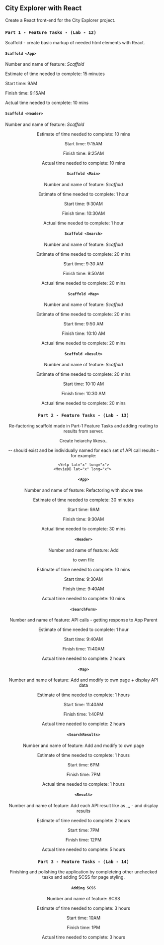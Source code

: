## City Explorer with React

Create a React front-end for the City Explorer project. 

### `Part 1 - Feature Tasks - (Lab - 12)`

Scaffold - create basic markup of needed html elements with React. 

#### `Scaffold <App>`

Number and name of feature: _Scaffold <App>_

Estimate of time needed to complete: 15 minutes

Start time: 9AM

Finish time: 9:15AM

Actual time needed to complete: 10 mins

#### `Scaffold <Header>`

Number and name of feature: _Scaffold <Header>_

Estimate of time needed to complete: 10 mins

Start time: 9:15AM

Finish time: 9:25AM

Actual time needed to complete: 10 mins

#### `Scaffold <Main>`

Number and name of feature: _Scaffold <Main>_

Estimate of time needed to complete: 1 hour

Start time: 9:30AM

Finish time: 10:30AM

Actual time needed to complete: 1 hour

#### `Scaffold <Search>`

Number and name of feature: _Scaffold <Search>_

Estimate of time needed to complete: 20 mins

Start time: 9:30 AM

Finish time: 9:50AM

Actual time needed to complete: 20 mins

#### `Scaffold <Map>`

Number and name of feature: _Scaffold <Map>_

Estimate of time needed to complete: 20 mins

Start time: 9:50 AM

Finish time: 10:10 AM

Actual time needed to complete: 20 mins

#### `Scaffold <Result>`

Number and name of feature: _Scaffold <Result>_

Estimate of time needed to complete: 20 mins

Start time: 10:10 AM

Finish time: 10:30 AM

Actual time needed to complete: 20 mins


### `Part 2 - Feature Tasks - (Lab - 13)`

Re-factoring scaffold made in Part-1 Feature Tasks and adding routing to results from server.

Create heiarchy likeso..
<App>
  <Header>
  <SearchForm>
  <Map>
  <SearchResults>
    <Result> -- should exist and be individually named for each set of API call results - for example:

    <Yelp lat="x" long="x">
    <MovieDB lat="x" long="x"> 

#### `<App>`

Number and name of feature: Refactoring <App> with above tree

Estimate of time needed to complete: 30 minutes

Start time: 9AM

Finish time: 9:30AM

Actual time needed to complete: 30 mins

#### `<Header>`

Number and name of feature: Add <Header> to own file

Estimate of time needed to complete: 10 mins

Start time: 9:30AM

Finish time: 9:40AM

Actual time needed to complete: 10 mins

#### `<SearchForm>`

Number and name of feature: API calls - getting response to App Parent

Estimate of time needed to complete: 1 hour

Start time: 9:40AM

Finish time: 11:40AM

Actual time needed to complete: 2 hours

#### `<Map>`

Number and name of feature: Add and modify <Map> to own page + display API data

Estimate of time needed to complete: 1 hours

Start time: 11:40AM

Finish time: 1:40PM

Actual time needed to complete: 2 hours

#### `<SearchResults>`

Number and name of feature: Add and modify <SearchResults> to own page

Estimate of time needed to complete: 1 hours

Start time: 6PM

Finish time: 7PM

Actual time needed to complete: 1 hours

#### `<Result>`

Number and name of feature: Add each API result like <Result> as <Yelp>,<Weather>,<Events>,<Movies> - and display results

Estimate of time needed to complete: 2 hours

Start time: 7PM

Finish time: 12PM

Actual time needed to complete: 5 hours

### `Part 3 - Feature Tasks - (Lab - 14)`

Finishing and polishing the application by completeing other unchecked tasks and adding SCSS for page styling.

#### `Adding SCSS`

Number and name of feature: SCSS

Estimate of time needed to complete: 3 hours

Start time: 10AM

Finish time: 1PM

Actual time needed to complete: 3 hours